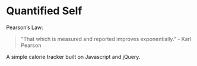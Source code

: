 # Quantified Self

Pearson’s Law:
  		  
>"That which is measured and reported improves exponentially.” - Karl Pearson
  		  
A simple calorie tracker built on Javascript and jQuery. 